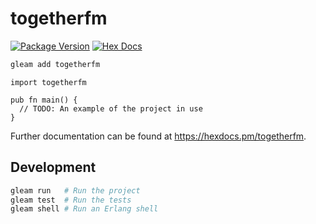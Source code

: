 # togetherfm

[![Package Version](https://img.shields.io/hexpm/v/togetherfm)](https://hex.pm/packages/togetherfm)
[![Hex Docs](https://img.shields.io/badge/hex-docs-ffaff3)](https://hexdocs.pm/togetherfm/)

```sh
gleam add togetherfm
```
```gleam
import togetherfm

pub fn main() {
  // TODO: An example of the project in use
}
```

Further documentation can be found at <https://hexdocs.pm/togetherfm>.

## Development

```sh
gleam run   # Run the project
gleam test  # Run the tests
gleam shell # Run an Erlang shell
```
